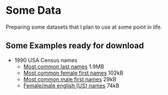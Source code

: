 
# Some Data

Preparing some datasets that I plan to use at some point in life.

## Some Examples ready for download

- 1990 USA Census names
    + [Most common last names](https://rawgit.com/jpmarindiaz/some-data/master/2017-06-08-usa-census-names-1990/data/last-names-usa-census-1990.csv) 1.9MB
    + [Most common female first names](https://rawgit.com/jpmarindiaz/some-data/master/2017-06-08-usa-census-names-1990/data/first-names-usa-census-1990-female.csv) 102kB
    + [Most common male first names](https://rawgit.com/jpmarindiaz/some-data/master/2017-06-08-usa-census-names-1990/data/first-names-usa-census-1990-male.csv) 29kB
    + [Female/male english (US) names](https://rawgit.com/jpmarindiaz/some-data/master/2017-06-08-usa-census-names-1990/data/names-gender-en.csv) 74kB

